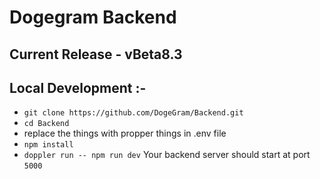 # Dogegram Backend

## Current Release - vBeta8.3

## Local Development :-
- `git clone https://github.com/DogeGram/Backend.git`
- `cd Backend`
- replace the things with propper things in .env file
- `npm install`
- `doppler run -- npm run dev`
Your backend server should start at port `5000`
